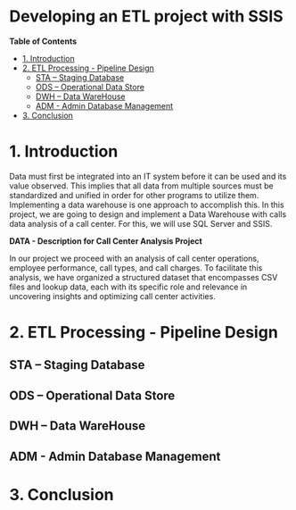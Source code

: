 # Developing an ETL project with SSIS 

__Table of Contents__

* [1. Introduction](https://github.com/TetianaShchudla/CallCenterProject/blob/main/README.md#1-introduction)  
* [2. ETL Processing - Pipeline Design](#2.ETLProcessing-PipelineDesign)
  - [STA – Staging Database](##STA–StagingDatabase)
  - [ODS – Operational Data Store](##ODS–OperationalDataStore)
  - [DWH – Data WareHouse](##DWH–DataWareHouse)
  - [ADM - Admin Database Management](##ADM-AdminDatabaseManagement)
* [3. Conclusion](#Conclusion)

# 1. Introduction

Data must first be integrated into an IT system before it can be used and its value observed. This 
implies that all data from multiple sources must be standardized and unified in order for other 
programs to utilize them. Implementing a data warehouse is one approach to accomplish this. 
In this project, we are going to design and implement a Data Warehouse with calls data analysis of a 
call center. For this, we will use SQL Server and SSIS. 

__DATA - Description for Call Center Analysis Project__

In our project we proceed with an analysis of call center operations, employee performance, call types, 
and call charges. To facilitate this analysis, we have organized a structured dataset that encompasses 
CSV files and lookup data, each with its specific role and relevance in uncovering insights and 
optimizing call center activities. 


# 2. ETL Processing - Pipeline Design





## STA – Staging Database





## ODS – Operational Data Store


## DWH – Data WareHouse



## ADM - Admin Database Management





# 3. Conclusion



  

